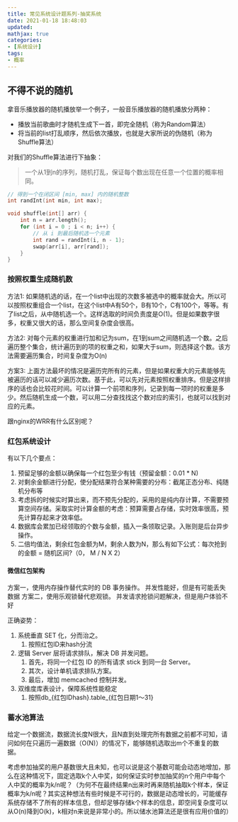 ```yaml
---
title: 常见系统设计题系列-抽奖系统
date: 2021-01-18 18:48:03
updated:
mathjax: true
categories:
- [系统设计]
tags: 
- 概率
---
```


## 不得不说的随机

拿音乐播放器的随机播放举一个例子，一般音乐播放器的随机播放分两种：

- 播放当前歌曲时才随机生成下一首，即完全随机（称为Random算法）
- 将当前的list打乱顺序，然后依次播放，也就是大家所说的伪随机（称为Shuffle算法）

对我们的Shuffle算法进行下抽象：

> 一个从1到n的序列，随机打乱，保证每个数出现在任意一个位置的概率相同。

<!-- more -->

```cpp
// 得到一个在闭区间 [min, max] 内的随机整数
int randInt(int min, int max);

void shuffle(int[] arr) {
    int n = arr.length();
    for (int i = 0 ; i < n; i++) {
        // 从 i 到最后随机选一个元素
        int rand = randInt(i, n - 1);
        swap(arr[i], arr[rand]);
    }
}
```

### 按照权重生成随机数

方法1: 如果随机选的话，在一个list中出现的次数多被选中的概率就会大。所以可以按照权重组合一个list，在这个list中A有50个，B有10个，C有100个，等等。有了list之后，从中随机选一个。这样选取的时间负责度是O(1)。但是如果数字很多，权重又很大的话，那么空间复杂度会很高。

方法2: 对每个元素的权重进行加和记为sum，在1到sum之间随机选一个数。之后遍历整个集合，统计遍历到的项的权重之和，如果大于sum，则选择这个数。该方法需要遍历集合，时间复杂度为O(n)

方案3: 上面方法最坏的情况是遍历完所有的元素，但是如果权重大的元素能够先被遍历的话可以减少遍历次数。基于此，可以先对元素按照权重排序。但是这样排序的话也会比较花时间。可以计算一个前项和序列，记录到每一项时的权重是多少。然后随机生成一个数，可以用二分查找找这个数对应的索引，也就可以找到对应的元素。

跟nginx的WRR有什么区别呢？

### 红包系统设计

有以下几个要点：

1. 预留足够的金额以确保每一个红包至少有钱（预留金额：0.01 * N)
2. 对剩余金额进行分配，使分配结果符合某种需要的分布：截尾正态分布、纯随机分布等
3. 考虑拆的时候实时算出来，而不预先分配的，采用的是纯内存计算，不需要预算空间存储。采取实时计算金额的考虑：预算需要占存储，实时效率很高，预先计算存起来才效率低。
4. 数据库会累加已经领取的个数与金额，插入一条领取记录。入账则是后台异步操作。
5. 二倍均值法，剩余红包金额为M，剩余人数为N，那么有如下公式：每次抢到的金额 = 随机区间?（0， M / N X 2）

#### 微信红包架构

方案一，使用内存操作替代实时的 DB 事务操作。
    并发性能好，但是有可能丢失数据
方案二，使用乐观锁替代悲观锁。
    并发请求抢锁问题解决，但是用户体验不好

正确姿势：

1. 系统垂直 SET 化，分而治之。
   1. 按照红包ID来hash分流
2. 逻辑 Server 层将请求排队，解决 DB 并发问题。
   1. 首先，将同一个红包 ID 的所有请求 stick 到同一台 Server。
   2. 其次，设计单机请求排队方案。
   3. 最后，增加 memcached 控制并发。
3. 双维度库表设计，保障系统性能稳定
   1. 按照db_{红包IDhash}.table_{红包日期1～31}

### 蓄水池算法

给定一个数据流，数据流长度N很大，且N直到处理完所有数据之前都不可知，请问如何在只遍历一遍数据（O(N)）的情况下，能够随机选取出m个不重复的数据。

考虑参加抽奖的用户基数很大且未知，也可以说是这个基数可能会动态地增加，那么在这种情况下，固定选取k个人中奖，如何保证实时参加抽奖的n个用户中每个人中奖的概率为k/n呢？（为何不在最终结果n出来时再来随机抽取k个样本，保证概率为k/n呢？其实这种想法有些时候是不可行的，数据是动态增长的，可能缓存系统存储不了所有的样本信息，但却足够存储k个样本的信息，即空间复杂度可以从O(n)降到O(k)，k相对n来说是非常小的。所以储水池算法还是很有应用价值的）
